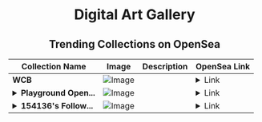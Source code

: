 <div align="center">

# Digital Art Gallery

## Trending Collections on OpenSea

| Collection Name                       | Image                                                                                     | Description                       | OpenSea Link                                                                                          |
|---------------------------------------|-------------------------------------------------------------------------------------------|-----------------------------------|--------------------------------------------------------------------------------------------------------|
| **WCB** | ![Image](https://i.seadn.io/s/raw/files/c0f5619558f04f13f52dee40775f891f.png?w=500&auto=format?w=200&auto=format) |  | <details><summary>Link</summary>[WCB](https://opensea.io/collection/wcb-72)</details> |
| **<details><summary>Playground Open...</summary>Playground Open Ticketing Ecosystem Event 11159</details>** | ![Image](https://i.seadn.io/s/raw/files/ad4b567b5e819f5eb9dc8588aeb6896f.png?w=500&auto=format?w=200&auto=format) |  | <details><summary>Link</summary>[Playground Open Ticketing Ecosystem Event 11159](https://opensea.io/collection/playground-open-ticketing-ecosystem-event-11159)</details> |
| **<details><summary>154136's Follow...</summary>154136's Follower</details>** | ![Image](https://i.seadn.io/s/raw/files/19f9f090920392cc3650cbdf4361755b.png?w=500&auto=format?w=200&auto=format) |  | <details><summary>Link</summary>[154136's Follower](https://opensea.io/collection/154136-s-follower)</details> |

</div>
